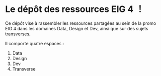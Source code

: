 # Le dépôt des ressources EIG 4 ！

Ce dépôt vise à rassembler les ressources partagées au sein de la promo EIG 4 dans les domaines Data, Design et Dev, ainsi que sur des sujets transverses.

Il comporte quatre espaces :

1. Data
2. Design
3. Dev
4. Transverse

